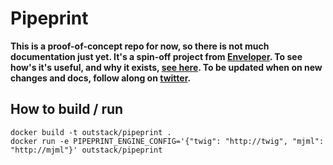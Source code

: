 # Pipeprint

**This is a proof-of-concept repo for now, so there is not much documentation just yet. It's a spin-off project from [Enveloper](https://github.com/outstack/enveloper). To see how's it's useful, and why it exists, [see here](https://github.com/outstack/enveloper/blob/master/docs/04-advanced-templating.md). To be updated when on new changes and docs, follow along on [twitter](https://twitter.com/_outstack).**

## How to build / run

    docker build -t outstack/pipeprint .
    docker run -e PIPEPRINT_ENGINE_CONFIG='{"twig": "http://twig", "mjml": "http://mjml"}' outstack/pipeprint
